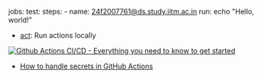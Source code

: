 jobs:
  test:
    steps:
      - name: 24f2007761@ds.study.iitm.ac.in
        run: echo "Hello, world!"
      
- [act](https://github.com/nektos/act): Run actions locally

[![Github Actions CI/CD - Everything you need to know to get started](https://i.ytimg.com/vi_webp/mFFXuXjVgkU/sddefault.webp)](https://youtu.be/mFFXuXjVgkU)

- [How to handle secrets in GitHub Actions](https://youtu.be/1tD7km5jK70)

